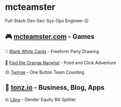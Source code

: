 # mcteamster 
Full-Stack-Dev-Sec-Sys-Ops Engineer 😉

🎮 [mcteamster.com](https://mcteamster.com) - Games
---
◻️ [Blank White Cards](https://blankwhite.cards) - Freeform Party Drawing

🍊 [Find the Orange Narwhal](https://orange.mcteamster.com) - Point and Click Adventure

😣 [Twinge](https://twinge.mcteamster.com) - One Button Team Counting

🌱 [tonz.io](https://tonz.io) - Business, Blog, Apps
---
⚖️ [Libra](https://libra.tonz.io) - Gender Equity Bill Splitter